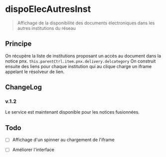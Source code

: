 
# dispoElecAutresInst

>Affichage de la disponibilité des documents électroniques dans les autres institutions du réseau 


## Principe

On récupère la liste de institutions proposant un accès au document dans la notice pnx.
`this.parentCtrl.item.pnx.delivery.delcategory`
On construit ensuite des liens pour chaque institution qui au clique charge un iframe appelant le résolveur de lien.

## ChangeLog

### v.1.2
Le service est maintenant disponible pour les notices fusionnées.

## Todo
- [ ] Affichage d'un spinner au chargement de l'iframe
- [ ] Améliorer l'interface













